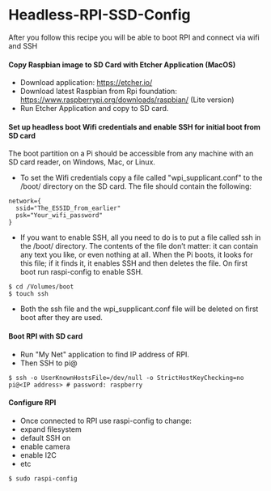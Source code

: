 # Headless-RPI-SSD-Config
After you follow this recipe you will be able to boot RPI and connect via wifi and SSH

#### Copy Raspbian image to SD Card with Etcher Application (MacOS)
* Download application:  https://etcher.io/
* Download latest Raspbian from Rpi foundation: https://www.raspberrypi.org/downloads/raspbian/ (Lite version)
* Run Etcher Application and copy to SD card.

#### Set up headless boot Wifi credentials and enable SSH for initial boot from SD card
The boot partition on a Pi should be accessible from any machine with an SD card reader, on Windows, Mac, or Linux. 

* To set the Wifi credentials copy a file called "wpi_supplicant.conf" to the /boot/ directory on the SD card.  The file should contain the following:
```
network={
  ssid="The_ESSID_from_earlier"
  psk="Your_wifi_password"
}
```
* If you want to enable SSH, all you need to do is to put a file called ssh in the /boot/ directory. The contents of the file don’t matter: it can contain any text you like, or even nothing at all. When the Pi boots, it looks for this file; if it finds it, it enables SSH and then deletes the file.  On first boot run raspi-config to enable SSH.
```
$ cd /Volumes/boot
$ touch ssh
```
* Both the ssh file and the wpi_supplicant.conf file will be deleted on first boot after they are used.

#### Boot RPI with SD card
* Run "My Net" application to find IP address of RPI.
* Then SSH to pi@<IP address>
```
$ ssh -o UserKnownHostsFile=/dev/null -o StrictHostKeyChecking=no pi@<IP address> # password: raspberry
```
#### Configure RPI
* Once connected to RPI use raspi-config to change:
 * expand filesystem
 * default SSH on
 * enable camera
 * enable I2C
 * etc
```
$ sudo raspi-config
```
